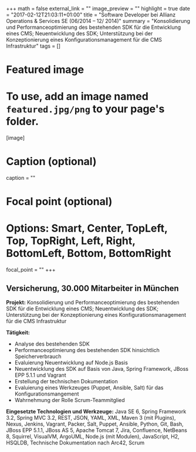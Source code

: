 +++
math = false
external_link = ""
image_preview = ""
highlight = true
date = "2017-02-12T21:03:11+01:00"
title = "Software Developer bei Allianz Operations & Services SE (06/2014 – 12/ 2014)"
summary = "Konsolidierung und Performanceoptimierung des bestehenden SDK für die Entwicklung eines CMS; Neuentwicklung des SDK; Unterstützung bei der Konzeptionierung eines Konfigurationsmanagement für die CMS Infrastruktur"
tags = []


# Featured image
# To use, add an image named `featured.jpg/png` to your page's folder.
[image]
# Caption (optional)
caption = ""

# Focal point (optional)
# Options: Smart, Center, TopLeft, Top, TopRight, Left, Right, BottomLeft, Bottom, BottomRight
focal_point = ""
+++

## Versicherung, 30.000 Mitarbeiter in München

**Projekt:** Konsolidierung und Performanceoptimierung des bestehenden SDK für die Entwicklung eines CMS; Neuentwicklung des SDK; Unterstützung bei der Konzeptionierung eines Konfigurationsmanagement für die CMS Infrastruktur

**Tätigkeit:**

* Analyse des bestehenden SDK
* Performanceoptimierung des bestehenden SDK hinsichtlich Speicherverbrauch
* Evaluierung Neuentwicklung auf Node.js Basis
* Neuentwicklung des SDK auf Basis von Java, Spring Framework, JBoss EPP 5.1.1 und Vagrant
* Erstellung der technischen Dokumentation
* Evaluierung eines Werkzeuges (Puppet, Ansible, Salt) für das Konfigurationsmangement
* Wahrnehmung der Rolle Scrum-Teammitglied

**Eingesetzte Technologien und Werkzeuge:** Java SE 6, Spring Framework 3.2, Spring MVC 3.2, REST, JSON, YAML, XML, Maven 3 (mit Plugins), Nexus, Jenkins, Vagrant, Packer, Salt, Puppet, Ansible, Python, Git, Bash, JBoss EPP 5.1.1, JBoss AS 5, Apache Tomcat 7, Jira, Confluence, NetBeans 8, Squirrel, VisualVM, ArgoUML, Node.js (mit Modulen), JavaScript, H2, HSQLDB, Technische Dokumentation nach Arc42, Scrum
